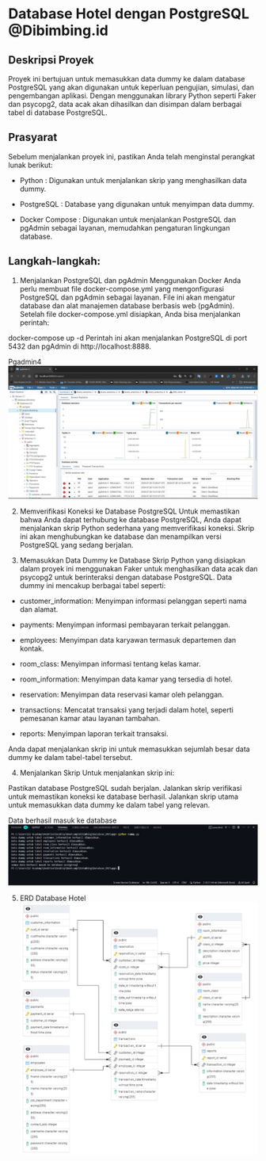 # Database Hotel dengan PostgreSQL @Dibimbing.id

## Deskripsi Proyek
Proyek ini bertujuan untuk memasukkan data dummy ke dalam database PostgreSQL yang akan digunakan untuk keperluan pengujian, simulasi, dan pengembangan aplikasi. Dengan menggunakan library Python seperti Faker dan psycopg2, data acak akan dihasilkan dan disimpan dalam berbagai tabel di database PostgreSQL.

## Prasyarat
Sebelum menjalankan proyek ini, pastikan Anda telah menginstal perangkat lunak berikut:

- Python : Digunakan untuk menjalankan skrip yang menghasilkan data dummy.

- PostgreSQL : Database yang digunakan untuk menyimpan data dummy.

- Docker Compose : Digunakan untuk menjalankan PostgreSQL dan pgAdmin sebagai layanan, memudahkan pengaturan lingkungan database.

## Langkah-langkah:

1. Menjalankan PostgreSQL dan pgAdmin Menggunakan Docker
Anda perlu membuat file docker-compose.yml yang mengonfigurasi PostgreSQL dan pgAdmin sebagai layanan. File ini akan mengatur database dan alat manajemen database berbasis web (pgAdmin). Setelah file docker-compose.yml disiapkan, Anda bisa menjalankan perintah:

docker-compose up -d
Perintah ini akan menjalankan PostgreSQL di port 5432 dan pgAdmin di http://localhost:8888.

Pgadmin4
![Architecture Overview](./Images/pgadmin4.jpg)

2. Memverifikasi Koneksi ke Database PostgreSQL
Untuk memastikan bahwa Anda dapat terhubung ke database PostgreSQL, Anda dapat menjalankan skrip Python sederhana yang memverifikasi koneksi. Skrip ini akan menghubungkan ke database dan menampilkan versi PostgreSQL yang sedang berjalan.

3. Memasukkan Data Dummy ke Database
Skrip Python yang disiapkan dalam proyek ini menggunakan Faker untuk menghasilkan data acak dan psycopg2 untuk berinteraksi dengan database PostgreSQL. Data dummy ini mencakup berbagai tabel seperti:

- customer_information: Menyimpan informasi pelanggan seperti nama dan alamat.

- payments: Menyimpan informasi pembayaran terkait pelanggan.

- employees: Menyimpan data karyawan termasuk departemen dan kontak.

- room_class: Menyimpan informasi tentang kelas kamar.

- room_information: Menyimpan data kamar yang tersedia di hotel.

- reservation: Menyimpan data reservasi kamar oleh pelanggan.

- transactions: Mencatat transaksi yang terjadi dalam hotel, seperti pemesanan kamar atau layanan tambahan.

- reports: Menyimpan laporan terkait transaksi.

Anda dapat menjalankan skrip ini untuk memasukkan sejumlah besar data dummy ke dalam tabel-tabel tersebut.

4. Menjalankan Skrip
Untuk menjalankan skrip ini:

Pastikan database PostgreSQL sudah berjalan.
Jalankan skrip verifikasi untuk memastikan koneksi ke database berhasil.
Jalankan skrip utama untuk memasukkan data dummy ke dalam tabel yang relevan.

Data berhasil masuk ke database
![Architecture Overview](./Images/Data_dummy.jpg)

5. ERD Database Hotel
![Architecture Overview](./Images/ERD_Hotel.png)
